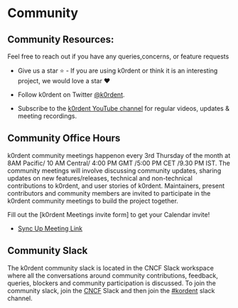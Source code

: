 # Community

## Community Resources:

Feel free to reach out if you have any queries,concerns, or feature requests

- Give us a star ⭐️ - If you are using k0rdent or think it is an interesting project, we would love a star ❤️

- Follow k0rdent on Twitter [@k0rdent](https://x.com/k0rdent).

- Subscribe to the [k0rdent YouTube channel](https://www.youtube.com/@k0rdentoss) for regular videos, updates & meeting recordings. 


## Community Office Hours

k0rdent community meetings happenon every 3rd Thursday of the month at 8AM Pacific/ 10 AM Central/ 4:00 PM GMT /5:00 PM CET /9.30 PM IST.
The community meetings will involve discussing community updates, sharing updates on new features/releases, technical and non-technical contributions to k0rdent, and user stories of k0rdent.
Maintainers, present contributors and community members are invited to participate in the k0rdent community meetings to build the project together.

Fill out the [k0rdent Meetings invite form] to get your Calendar invite!  


- [Sync Up Meeting Link](https://meet.google.com/hwd-xowh-jav)


## Community Slack

The k0rdent community slack is located in the CNCF Slack workspace where all the conversations around community contributions, feedback, queries, blockers and community participation is discussed.
To join the community slack, join the [CNCF](https://slack.cncf.io) Slack and then join the [#kordent](https://cloud-native.slack.com/archives/C08A63Q4NCD) slack channel.


